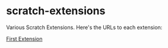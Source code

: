 # scratch-extensions
Various Scratch Extensions. Here's the URLs to each extension:

[First Extension](scratchx.org/?url=http://liam4.github.io/scratch-extensions/firstextension/firstextension.js)
